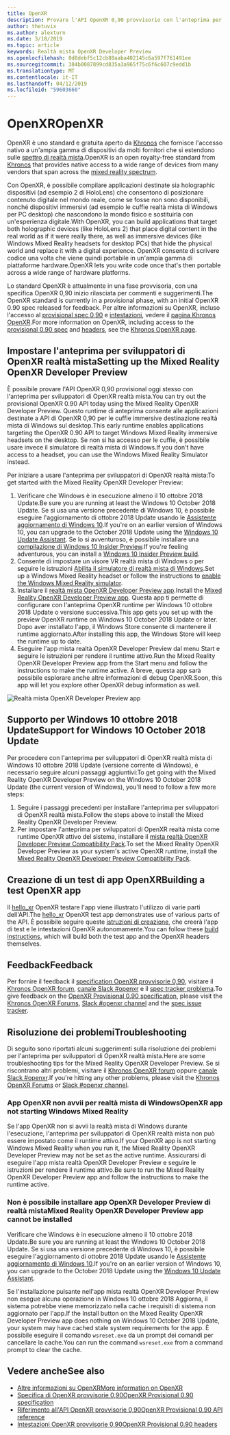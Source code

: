 ```yaml
---
title: OpenXR
description: Provare l'API OpenXR 0,90 provvisorio con l'anteprima per sviluppatori di OpenXR realtà mista.
author: thetuvix
ms.author: alexturn
ms.date: 3/18/2019
ms.topic: article
keywords: Realtà mista OpenXR Developer Preview
ms.openlocfilehash: 0d8debf5c12cb88aaba402145c6a597f761491ee
ms.sourcegitcommit: 384b0087899cd835a3a965f75c6f6c607c9edd1b
ms.translationtype: MT
ms.contentlocale: it-IT
ms.lasthandoff: 04/12/2019
ms.locfileid: "59603660"
---
```

# <a name="openxr"></a><span data-ttu-id="dbcd1-104">OpenXR</span><span class="sxs-lookup"><span data-stu-id="dbcd1-104">OpenXR</span></span>

<span data-ttu-id="dbcd1-105">OpenXR è uno standard e gratuita aperto da [Khronos](https://www.khronos.org/) che fornisce l'accesso nativo a un'ampia gamma di dispositivi da molti fornitori che si estendono sulle [spettro di realtà mista](mixed-reality.md).</span><span class="sxs-lookup"><span data-stu-id="dbcd1-105">OpenXR is an open royalty-free standard from [Khronos](https://www.khronos.org/) that provides native access to a wide range of devices from many vendors that span across the [mixed reality spectrum](mixed-reality.md).</span></span>

<span data-ttu-id="dbcd1-106">Con OpenXR, è possibile compilare applicazioni destinate sia holographic dispositivi (ad esempio 2 di HoloLens) che consentono di posizionare contenuto digitale nel mondo reale, come se fosse non sono disponibili, nonché dispositivi immersivi (ad esempio le cuffie realtà mista di Windows per PC desktop) che nascondono la mondo fisico e sostituirla con un'esperienza digitale.</span><span class="sxs-lookup"><span data-stu-id="dbcd1-106">With OpenXR, you can build applications that target both holographic devices (like HoloLens 2) that place digital content in the real world as if it were really there, as well as immersive devices (like Windows Mixed Reality headsets for desktop PCs) that hide the physical world and replace it with a digital experience.</span></span>  <span data-ttu-id="dbcd1-107">OpenXR consente di scrivere codice una volta che viene quindi portabile in un'ampia gamma di piattaforme hardware.</span><span class="sxs-lookup"><span data-stu-id="dbcd1-107">OpenXR lets you write code once that's then portable across a wide range of hardware platforms.</span></span>

<span data-ttu-id="dbcd1-108">Lo standard OpenXR è attualmente in una fase provvisoria, con una specifica OpenXR 0,90 inizio rilasciata per commenti e suggerimenti.</span><span class="sxs-lookup"><span data-stu-id="dbcd1-108">The OpenXR standard is currently in a provisional phase, with an initial OpenXR 0.90 spec released for feedback.</span></span>  <span data-ttu-id="dbcd1-109">Per altre informazioni su OpenXR, incluso l'accesso al [provisional spec 0,90](https://www.khronos.org/registry/OpenXR/specs/0.90/html/xrspec.html) e [intestazioni](https://github.com/KhronosGroup/OpenXR-Docs/tree/master/include/openxr), vedere il [pagina Khronos OpenXR](https://www.khronos.org/openxr/).</span><span class="sxs-lookup"><span data-stu-id="dbcd1-109">For more information on OpenXR, including access to the [provisional 0.90 spec](https://www.khronos.org/registry/OpenXR/specs/0.90/html/xrspec.html) and [headers](https://github.com/KhronosGroup/OpenXR-Docs/tree/master/include/openxr), see the [Khronos OpenXR page](https://www.khronos.org/openxr/).</span></span>

## <a name="setting-up-the-mixed-reality-openxr-developer-preview"></a><span data-ttu-id="dbcd1-110">Impostare l'anteprima per sviluppatori di OpenXR realtà mista</span><span class="sxs-lookup"><span data-stu-id="dbcd1-110">Setting up the Mixed Reality OpenXR Developer Preview</span></span>

<span data-ttu-id="dbcd1-111">È possibile provare l'API OpenXR 0,90 provisional oggi stesso con l'anteprima per sviluppatori di OpenXR realtà mista.</span><span class="sxs-lookup"><span data-stu-id="dbcd1-111">You can try out the provisional OpenXR 0.90 API today using the Mixed Reality OpenXR Developer Preview.</span></span>  <span data-ttu-id="dbcd1-112">Questo runtime di anteprima consente alle applicazioni destinate a API di OpenXR 0,90 per le cuffie immersive destinazione realtà mista di Windows sul desktop.</span><span class="sxs-lookup"><span data-stu-id="dbcd1-112">This early runtime enables applications targeting the OpenXR 0.90 API to target Windows Mixed Reality immersive headsets on the desktop.</span></span>  <span data-ttu-id="dbcd1-113">Se non si ha accesso per le cuffie, è possibile usare invece il simulatore di realtà mista di Windows.</span><span class="sxs-lookup"><span data-stu-id="dbcd1-113">If you don't have access to a headset, you can use the Windows Mixed Reality Simulator instead.</span></span>

<span data-ttu-id="dbcd1-114">Per iniziare a usare l'anteprima per sviluppatori di OpenXR realtà mista:</span><span class="sxs-lookup"><span data-stu-id="dbcd1-114">To get started with the Mixed Reality OpenXR Developer Preview:</span></span>

1. <span data-ttu-id="dbcd1-115">Verificare che Windows è in esecuzione almeno il 10 ottobre 2018 Update.</span><span class="sxs-lookup"><span data-stu-id="dbcd1-115">Be sure you are running at least the Windows 10 October 2018 Update.</span></span>  <span data-ttu-id="dbcd1-116">Se si usa una versione precedente di Windows 10, è possibile eseguire l'aggiornamento di ottobre 2018 Update usando le [Assistente aggiornamento di Windows 10](https://www.microsoft.com/en-us/software-download/windows10).</span><span class="sxs-lookup"><span data-stu-id="dbcd1-116">If you're on an earlier version of Windows 10, you can upgrade to the October 2018 Update using the [Windows 10 Update Assistant](https://www.microsoft.com/en-us/software-download/windows10).</span></span>  <span data-ttu-id="dbcd1-117">Se lo si avventuroso, è possibile installare una [compilazione di Windows 10 Insider Preview](https://insider.windows.com).</span><span class="sxs-lookup"><span data-stu-id="dbcd1-117">If you're feeling adventurous, you can install a [Windows 10 Insider Preview build](https://insider.windows.com).</span></span>
1. <span data-ttu-id="dbcd1-118">Consente di impostare un visore VR realtà mista di Windows o per seguire le istruzioni [Abilita il simulatore di realtà mista di Windows](using-the-windows-mixed-reality-simulator.md).</span><span class="sxs-lookup"><span data-stu-id="dbcd1-118">Set up a Windows Mixed Reality headset or follow the instructions to [enable the Windows Mixed Reality simulator](using-the-windows-mixed-reality-simulator.md).</span></span>
1. <span data-ttu-id="dbcd1-119">Installare il [realtà mista OpenXR Developer Preview app](https://www.microsoft.com/store/productId/9n5cvvl23qbt).</span><span class="sxs-lookup"><span data-stu-id="dbcd1-119">Install the [Mixed Reality OpenXR Developer Preview app](https://www.microsoft.com/store/productId/9n5cvvl23qbt).</span></span>  <span data-ttu-id="dbcd1-120">Questa app ti permette di configurare con l'anteprima OpenXR runtime per Windows 10 ottobre 2018 Update o versione successiva.</span><span class="sxs-lookup"><span data-stu-id="dbcd1-120">This app gets you set up with the preview OpenXR runtime on Windows 10 October 2018 Update or later.</span></span>  <span data-ttu-id="dbcd1-121">Dopo aver installato l'app, il Windows Store consente di mantenere il runtime aggiornato.</span><span class="sxs-lookup"><span data-stu-id="dbcd1-121">After installing this app, the Windows Store will keep the runtime up to date.</span></span>
1. <span data-ttu-id="dbcd1-122">Eseguire l'app mista realtà OpenXR Developer Preview dal menu Start e seguire le istruzioni per rendere il runtime attivo.</span><span class="sxs-lookup"><span data-stu-id="dbcd1-122">Run the Mixed Reality OpenXR Developer Preview app from the Start menu and follow the instructions to make the runtime active.</span></span>  <span data-ttu-id="dbcd1-123">A breve, questa app sarà possibile esplorare anche altre informazioni di debug OpenXR.</span><span class="sxs-lookup"><span data-stu-id="dbcd1-123">Soon, this app will let you explore other OpenXR debug information as well.</span></span>

![Realtà mista OpenXR Developer Preview app](images/mixed-reality-openxr-developer-preview.png)

## <a name="support-for-windows-10-october-2018-update"></a><span data-ttu-id="dbcd1-125">Supporto per Windows 10 ottobre 2018 Update</span><span class="sxs-lookup"><span data-stu-id="dbcd1-125">Support for Windows 10 October 2018 Update</span></span>

<span data-ttu-id="dbcd1-126">Per procedere con l'anteprima per sviluppatori di OpenXR realtà mista di Windows 10 ottobre 2018 Update (versione corrente di Windows), è necessario seguire alcuni passaggi aggiuntivi:</span><span class="sxs-lookup"><span data-stu-id="dbcd1-126">To get going with the Mixed Reality OpenXR Developer Preview on the Windows 10 October 2018 Update (the current version of Windows), you'll need to follow a few more steps:</span></span>

1. <span data-ttu-id="dbcd1-127">Seguire i passaggi precedenti per installare l'anteprima per sviluppatori di OpenXR realtà mista.</span><span class="sxs-lookup"><span data-stu-id="dbcd1-127">Follow the steps above to install the Mixed Reality OpenXR Developer Preview.</span></span>
1. <span data-ttu-id="dbcd1-128">Per impostare l'anteprima per sviluppatori di OpenXR realtà mista come runtime OpenXR attivo del sistema, installare il [mista realtà OpenXR Developer Preview Compatibility Pack](https://aka.ms/openxr-compat).</span><span class="sxs-lookup"><span data-stu-id="dbcd1-128">To set the Mixed Reality OpenXR Developer Preview as your system's active OpenXR runtime, install the [Mixed Reality OpenXR Developer Preview Compatibility Pack](https://aka.ms/openxr-compat).</span></span>

## <a name="building-a-test-openxr-app"></a><span data-ttu-id="dbcd1-129">Creazione di un test di app OpenXR</span><span class="sxs-lookup"><span data-stu-id="dbcd1-129">Building a test OpenXR app</span></span>

<span data-ttu-id="dbcd1-130">Il [hello_xr](https://github.com/KhronosGroup/OpenXR-SDK/tree/master/src/tests/hello_xr) OpenXR testare l'app viene illustrato l'utilizzo di varie parti dell'API.</span><span class="sxs-lookup"><span data-stu-id="dbcd1-130">The [hello_xr](https://github.com/KhronosGroup/OpenXR-SDK/tree/master/src/tests/hello_xr) OpenXR test app demonstrates use of various parts of the API.</span></span>  <span data-ttu-id="dbcd1-131">È possibile seguire queste [istruzioni di creazione](https://github.com/KhronosGroup/OpenXR-SDK/blob/master/BUILDING.md), che creerà l'app di test e le intestazioni OpenXR autonomamente.</span><span class="sxs-lookup"><span data-stu-id="dbcd1-131">You can follow these [build instructions](https://github.com/KhronosGroup/OpenXR-SDK/blob/master/BUILDING.md), which will build both the test app and the OpenXR headers themselves.</span></span>

## <a name="feedback"></a><span data-ttu-id="dbcd1-132">Feedback</span><span class="sxs-lookup"><span data-stu-id="dbcd1-132">Feedback</span></span>

<span data-ttu-id="dbcd1-133">Per fornire il feedback il [specification OpenXR provvisorie 0,90](https://www.khronos.org/registry/OpenXR/specs/0.90/html/xrspec.html), visitare il [Khronos OpenXR forum](https://community.khronos.org/c/openxr), [canale Slack #openxr](https://khr.io/slack) e il [spec tracker problema](https://github.com/KhronosGroup/OpenXR-Docs/issues).</span><span class="sxs-lookup"><span data-stu-id="dbcd1-133">To give feedback on the [OpenXR Provisional 0.90 specification](https://www.khronos.org/registry/OpenXR/specs/0.90/html/xrspec.html), please visit the [Khronos OpenXR Forums](https://community.khronos.org/c/openxr), [Slack #openxr channel](https://khr.io/slack) and the [spec issue tracker](https://github.com/KhronosGroup/OpenXR-Docs/issues).</span></span>

## <a name="troubleshooting"></a><span data-ttu-id="dbcd1-134">Risoluzione dei problemi</span><span class="sxs-lookup"><span data-stu-id="dbcd1-134">Troubleshooting</span></span>

<span data-ttu-id="dbcd1-135">Di seguito sono riportati alcuni suggerimenti sulla risoluzione dei problemi per l'anteprima per sviluppatori di OpenXR realtà mista.</span><span class="sxs-lookup"><span data-stu-id="dbcd1-135">Here are some troubleshooting tips for the Mixed Reality OpenXR Developer Preview.</span></span>  <span data-ttu-id="dbcd1-136">Se si riscontrano altri problemi, visitare il [Khronos OpenXR forum](https://community.khronos.org/c/openxr) oppure [canale Slack #openxr](https://khr.io/slack).</span><span class="sxs-lookup"><span data-stu-id="dbcd1-136">If you're hitting any other problems, please visit the [Khronos OpenXR Forums](https://community.khronos.org/c/openxr) or [Slack #openxr channel](https://khr.io/slack).</span></span>

### <a name="openxr-app-not-starting-windows-mixed-reality"></a><span data-ttu-id="dbcd1-137">App OpenXR non avvii per realtà mista di Windows</span><span class="sxs-lookup"><span data-stu-id="dbcd1-137">OpenXR app not starting Windows Mixed Reality</span></span>

<span data-ttu-id="dbcd1-138">Se l'app OpenXR non si avvii la realtà mista di Windows durante l'esecuzione, l'anteprima per sviluppatori di OpenXR realtà mista non può essere impostato come il runtime attivo.</span><span class="sxs-lookup"><span data-stu-id="dbcd1-138">If your OpenXR app is not starting Windows Mixed Reality when you run it, the Mixed Reality OpenXR Developer Preview may not be set as the active runtime.</span></span>  <span data-ttu-id="dbcd1-139">Assicurarsi di eseguire l'app mista realtà OpenXR Developer Preview e seguire le istruzioni per rendere il runtime attivo.</span><span class="sxs-lookup"><span data-stu-id="dbcd1-139">Be sure to run the Mixed Reality OpenXR Developer Preview app and follow the instructions to make the runtime active.</span></span>

### <a name="mixed-reality-openxr-developer-preview-app-cannot-be-installed"></a><span data-ttu-id="dbcd1-140">Non è possibile installare app OpenXR Developer Preview di realtà mista</span><span class="sxs-lookup"><span data-stu-id="dbcd1-140">Mixed Reality OpenXR Developer Preview app cannot be installed</span></span> 

<span data-ttu-id="dbcd1-141">Verificare che Windows è in esecuzione almeno il 10 ottobre 2018 Update.</span><span class="sxs-lookup"><span data-stu-id="dbcd1-141">Be sure you are running at least the Windows 10 October 2018 Update.</span></span>  <span data-ttu-id="dbcd1-142">Se si usa una versione precedente di Windows 10, è possibile eseguire l'aggiornamento di ottobre 2018 Update usando le [Assistente aggiornamento di Windows 10](https://www.microsoft.com/en-us/software-download/windows10).</span><span class="sxs-lookup"><span data-stu-id="dbcd1-142">If you're on an earlier version of Windows 10, you can upgrade to the October 2018 Update using the [Windows 10 Update Assistant](https://www.microsoft.com/en-us/software-download/windows10).</span></span>

<span data-ttu-id="dbcd1-143">Se l'installazione pulsante nell'app mista realtà OpenXR Developer Preview non esegue alcuna operazione in Windows 10 ottobre 2018 Aggiorna, il sistema potrebbe viene memorizzato nella cache i requisiti di sistema non aggiornato per l'app.</span><span class="sxs-lookup"><span data-stu-id="dbcd1-143">If the Install button on the Mixed Reality OpenXR Developer Preview app does nothing on Windows 10 October 2018 Update, your system may have cached stale system requirements for the app.</span></span>  <span data-ttu-id="dbcd1-144">È possibile eseguire il comando `wsreset.exe` da un prompt dei comandi per cancellare la cache.</span><span class="sxs-lookup"><span data-stu-id="dbcd1-144">You can run the command `wsreset.exe` from a command prompt to clear the cache.</span></span>

## <a name="see-also"></a><span data-ttu-id="dbcd1-145">Vedere anche</span><span class="sxs-lookup"><span data-stu-id="dbcd1-145">See also</span></span>

* [<span data-ttu-id="dbcd1-146">Altre informazioni su OpenXR</span><span class="sxs-lookup"><span data-stu-id="dbcd1-146">More information on OpenXR</span></span>](https://www.khronos.org/openxr/)
* [<span data-ttu-id="dbcd1-147">Specifica di OpenXR provvisorie 0,90</span><span class="sxs-lookup"><span data-stu-id="dbcd1-147">OpenXR Provisional 0.90 specification</span></span>](https://www.khronos.org/registry/OpenXR/specs/0.90/html/xrspec.html)
* [<span data-ttu-id="dbcd1-148">Riferimento all'API OpenXR provvisorie 0,90</span><span class="sxs-lookup"><span data-stu-id="dbcd1-148">OpenXR Provisional 0.90 API reference</span></span>](https://www.khronos.org/registry/OpenXR/specs/0.90/man/html/)
* [<span data-ttu-id="dbcd1-149">Intestazioni OpenXR provvisorie 0,90</span><span class="sxs-lookup"><span data-stu-id="dbcd1-149">OpenXR Provisional 0.90 headers</span></span>](https://github.com/KhronosGroup/OpenXR-Docs/tree/master/include/openxr)
